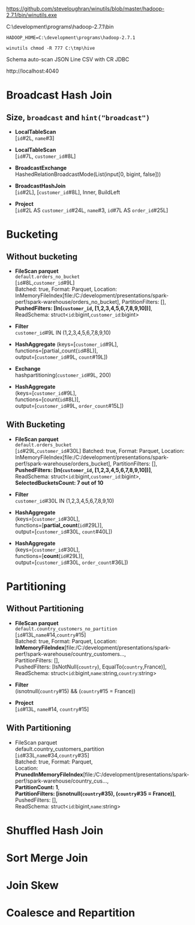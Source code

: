 
https://github.com/steveloughran/winutils/blob/master/hadoop-2.7.1/bin/winutils.exe


C:\development\programs\hadoop-2.7.1\bin


```
HADOOP_HOME=C:\development\programs\hadoop-2.7.1
```

```
winutils chmod -R 777 C:\tmp\hive
```


Schema auto-scan
JSON Line
CSV with CR
JDBC

http://localhost:4040

# Broadcast Hash Join

## Size, `broadcast` and `hint("broadcast")`

* **LocalTableScan** \
  [`id`#2L, `name`#3]
  
* **LocalTableScan** \
  [`id`#7L, `customer_id`#8L]
  
* **BroadcastExchange** \
  HashedRelationBroadcastMode(List(input[0, bigint, false]))
  
* **BroadcastHashJoin** \
  [`id`#2L], [`customer_id`#8L], Inner, BuildLeft
  
* **Project** \
  [`id`#2L AS `customer_id`#24L, `name`#3, `id`#7L AS `order_id`#25L]

# Bucketing

## Without bucketing

* **FileScan parquet** \
  `default.orders_no_bucket` \
  [`id`#8L,`customer_id`#9L] \
  Batched: true, Format: Parquet, Location: InMemoryFileIndex[file:/C:/development/presentations/spark-perf/spark-warehouse/orders_no_bucket], PartitionFilters: [], \
  **PushedFilters: [In(`customer_id`, [1,2,3,4,5,6,7,8,9,10])]**, \
  ReadSchema: struct<`id`:bigint,`customer_id`:bigint>

* **Filter** \
  `customer_id`#9L IN (1,2,3,4,5,6,7,8,9,10)

* **HashAggregate**
  (keys=[`customer_id`#9L], \
  functions=[partial_count(`id`#8L)], \
  output=[`customer_id`#9L, `count`#19L])

* **Exchange** \
  hashpartitioning(`customer_id`#9L, 200)

* **HashAggregate** \
  (keys=[`customer_id`#9L], \
  functions=[count(`id`#8L)], \
  output=[`customer_id`#9L, `order_count`#15L])

## With Bucketing

* **FileScan parquet** \
  `default.orders_bucket` \
  [`id`#29L,`customer_id`#30L]
  Batched: true, Format: Parquet, Location: InMemoryFileIndex[file:/C:/development/presentations/spark-perf/spark-warehouse/orders_bucket], PartitionFilters: [], \
  **PushedFilters: [In(`customer_id`, [1,2,3,4,5,6,7,8,9,10])]**, \
  ReadSchema: struct<`id`:bigint,`customer_id`:bigint>, \
  **SelectedBucketsCount: 7 out of 10**

* **Filter** \
  `customer_id`#30L IN (1,2,3,4,5,6,7,8,9,10)

* **HashAggregate** \
  (keys=[`customer_id`#30L], \
  functions=[**partial_count**(`id`#29L)], \
  output=[`customer_id`#30L, `count`#40L])

* **HashAggregate** \
  (keys=[`customer_id`#30L], \
  functions=[**count**(`id`#29L)], \
  output=[`customer_id`#30L, `order_count`#36L])

# Partitioning

## Without Partitioning

* **FileScan parquet** \
  `default.country_customers_no_partition` \
  [`id`#13L,`name`#14,`country`#15] \
  Batched: true, Format: Parquet,
  Location: **InMemoryFileIndex**[file:/C:/development/presentations/spark-perf/spark-warehouse/country_customers..., \
  PartitionFilters: [], \
  PushedFilters: [IsNotNull(`country`), EqualTo(`country`,France)],
  ReadSchema: struct<`id`:bigint,`name`:string,`country`:string>
  
* **Filter** \
  (isnotnull(`country`#15) && (`country`#15 = France))
  
* **Project** \
  [`id`#13L, `name`#14, `country`#15]

## With Partitioning

* FileScan parquet \
  default.country_customers_partition \
  [`id`#33L,`name`#34,`country`#35] \
  Batched: true, Format: Parquet, \
  Location: **PrunedInMemoryFileIndex**[file:/C:/development/presentations/spark-perf/spark-warehouse/country_cus..., \
  **PartitionCount: 1**, \
  **PartitionFilters: [isnotnull(`country`#35), (`country`#35 = France)]**, \
  PushedFilters: [], \
  ReadSchema: struct<`id`:bigint,`name`:string>

# Shuffled Hash Join

# Sort Merge Join

# Join Skew

# Coalesce and Repartition
